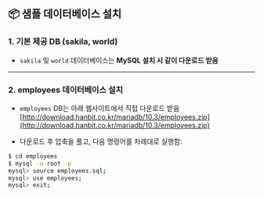 ## 📦 샘플 데이터베이스 설치

### 1️. 기본 제공 DB (sakila, world)

- `sakila` 및 `world` 데이터베이스는 **MySQL 설치 시 같이 다운로드 받음**

---

### 2. employees 데이터베이스 설치

- `employees` DB는 아래 웹사이트에서 직접 다운로드 받음
  [http://download.hanbit.co.kr/mariadb/10.3/employees.zip](http://download.hanbit.co.kr/mariadb/10.3/employees.zip)

- 다운로드 후 압축을 풀고, 다음 명령어를 차례대로 실행함:

```bash
$ cd employees
$ mysql -u root -p
mysql> source employees.sql;
mysql> use employees;
mysql> exit;
```
